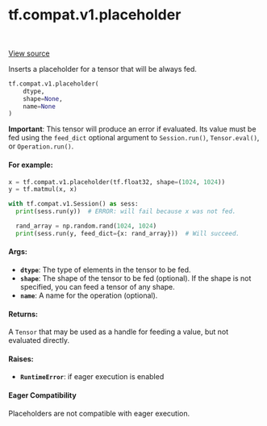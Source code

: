 <div itemscope itemtype="http://developers.google.com/ReferenceObject">
<meta itemprop="name" content="tf.compat.v1.placeholder" />
<meta itemprop="path" content="Stable" />
</div>

# tf.compat.v1.placeholder

<!-- Insert buttons -->

<table class="tfo-notebook-buttons tfo-api" align="left">
</table>

<a target="_blank" href="/code/stable/tensorflow/python/ops/array_ops.py">View source</a>



<!-- Start diff -->
Inserts a placeholder for a tensor that will be always fed.

``` python
tf.compat.v1.placeholder(
    dtype,
    shape=None,
    name=None
)
```



<!-- Placeholder for "Used in" -->

**Important**: This tensor will produce an error if evaluated. Its value must
be fed using the `feed_dict` optional argument to `Session.run()`,
`Tensor.eval()`, or `Operation.run()`.

#### For example:



```python
x = tf.compat.v1.placeholder(tf.float32, shape=(1024, 1024))
y = tf.matmul(x, x)

with tf.compat.v1.Session() as sess:
  print(sess.run(y))  # ERROR: will fail because x was not fed.

  rand_array = np.random.rand(1024, 1024)
  print(sess.run(y, feed_dict={x: rand_array}))  # Will succeed.
```



#### Args:


* <b>`dtype`</b>: The type of elements in the tensor to be fed.
* <b>`shape`</b>: The shape of the tensor to be fed (optional). If the shape is not
  specified, you can feed a tensor of any shape.
* <b>`name`</b>: A name for the operation (optional).


#### Returns:

A `Tensor` that may be used as a handle for feeding a value, but not
evaluated directly.



#### Raises:


* <b>`RuntimeError`</b>: if eager execution is enabled

#### Eager Compatibility
Placeholders are not compatible with eager execution.

